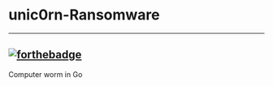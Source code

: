 # unic0rn-Ransomware
---
[![forthebadge](https://forthebadge.com/images/badges/contains-17-coffee-cups.svg)](https://forthebadge.com)
---
Computer worm in Go
